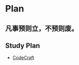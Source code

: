 # Plan
凡事预则立，不预则废。  
---
## Study Plan  
- [CodeCraft](https://github.com/lao1ian/Plan/blob/master/StudyPlan/CodeCraft.md)
